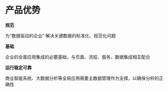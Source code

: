# 产品优势

**规范**

为“数据驱动的企业” 解决关键数据的标准化、规范化问题

**基础**

企业的全面应用集成的必要基础，与页面、流程、服务、数据集成相互配合

**运行稳定可靠**

商业智能系统、大数据分析等全局应用需要主数据管理作为支撑，以确保分析的正确性

